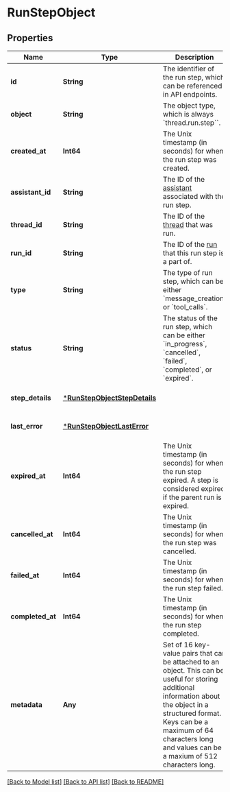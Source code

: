# RunStepObject


## Properties
Name | Type | Description | Notes
------------ | ------------- | ------------- | -------------
**id** | **String** | The identifier of the run step, which can be referenced in API endpoints. | [default to nothing]
**object** | **String** | The object type, which is always &#x60;thread.run.step&#x60;&#x60;. | [default to nothing]
**created_at** | **Int64** | The Unix timestamp (in seconds) for when the run step was created. | [default to nothing]
**assistant_id** | **String** | The ID of the [assistant](/docs/api-reference/assistants) associated with the run step. | [default to nothing]
**thread_id** | **String** | The ID of the [thread](/docs/api-reference/threads) that was run. | [default to nothing]
**run_id** | **String** | The ID of the [run](/docs/api-reference/runs) that this run step is a part of. | [default to nothing]
**type** | **String** | The type of run step, which can be either &#x60;message_creation&#x60; or &#x60;tool_calls&#x60;. | [default to nothing]
**status** | **String** | The status of the run step, which can be either &#x60;in_progress&#x60;, &#x60;cancelled&#x60;, &#x60;failed&#x60;, &#x60;completed&#x60;, or &#x60;expired&#x60;. | [default to nothing]
**step_details** | [***RunStepObjectStepDetails**](RunStepObjectStepDetails.md) |  | [default to nothing]
**last_error** | [***RunStepObjectLastError**](RunStepObjectLastError.md) |  | [default to nothing]
**expired_at** | **Int64** | The Unix timestamp (in seconds) for when the run step expired. A step is considered expired if the parent run is expired. | [default to nothing]
**cancelled_at** | **Int64** | The Unix timestamp (in seconds) for when the run step was cancelled. | [default to nothing]
**failed_at** | **Int64** | The Unix timestamp (in seconds) for when the run step failed. | [default to nothing]
**completed_at** | **Int64** | The Unix timestamp (in seconds) for when the run step completed. | [default to nothing]
**metadata** | **Any** | Set of 16 key-value pairs that can be attached to an object. This can be useful for storing additional information about the object in a structured format. Keys can be a maximum of 64 characters long and values can be a maxium of 512 characters long.  | [default to nothing]


[[Back to Model list]](../README.md#models) [[Back to API list]](../README.md#api-endpoints) [[Back to README]](../README.md)


